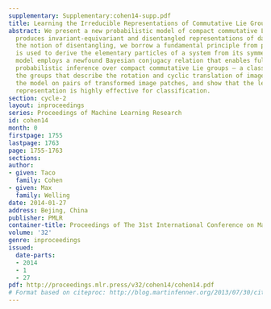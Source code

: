 ```yaml
---
supplementary: Supplementary:cohen14-supp.pdf
title: Learning the Irreducible Representations of Commutative Lie Groups
abstract: We present a new probabilistic model of compact commutative Lie groups that
  produces invariant-equivariant and disentangled representations of data. To define
  the notion of disentangling, we borrow a fundamental principle from physics that
  is used to derive the elementary particles of a system from its symmetries. Our
  model employs a newfound Bayesian conjugacy relation that enables fully tractable
  probabilistic inference over compact commutative Lie groups – a class that includes
  the groups that describe the rotation and cyclic translation of images. We train
  the model on pairs of transformed image patches, and show that the learned invariant
  representation is highly effective for classification.
section: cycle-2
layout: inproceedings
series: Proceedings of Machine Learning Research
id: cohen14
month: 0
firstpage: 1755
lastpage: 1763
page: 1755-1763
sections: 
author:
- given: Taco
  family: Cohen
- given: Max
  family: Welling
date: 2014-01-27
address: Bejing, China
publisher: PMLR
container-title: Proceedings of The 31st International Conference on Machine Learning
volume: '32'
genre: inproceedings
issued:
  date-parts:
  - 2014
  - 1
  - 27
pdf: http://proceedings.mlr.press/v32/cohen14/cohen14.pdf
# Format based on citeproc: http://blog.martinfenner.org/2013/07/30/citeproc-yaml-for-bibliographies/
---
```

